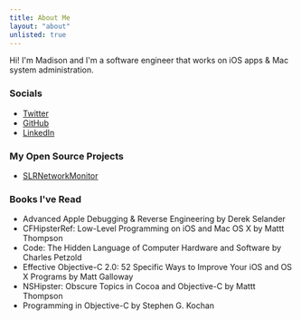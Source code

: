 ```yaml
---
title: About Me
layout: "about"
unlisted: true
---
```


Hi! I'm Madison and I'm a software engineer that works on iOS apps & Mac system administration. 

### Socials

* [Twitter](https://twitter.com/madisonsolarana)
* [GitHub](https://github.com/madsolar8582)
* [LinkedIn](https://linkedin.com/in/madisonsolarana)

### My Open Source Projects

* [SLRNetworkMonitor](https://github.com/madsolar8582/SLRNetworkMonitor)

### Books I've Read

* Advanced Apple Debugging & Reverse Engineering by Derek Selander
* CFHipsterRef: Low-Level Programming on iOS and Mac OS X by Mattt Thompson
* Code: The Hidden Language of Computer Hardware and Software by Charles Petzold
* Effective Objective-C 2.0: 52 Specific Ways to Improve Your iOS and OS X Programs by Matt Galloway
* NSHipster: Obscure Topics in Cocoa and Objective-C by Mattt Thompson
* Programming in Objective-C by Stephen G. Kochan 
